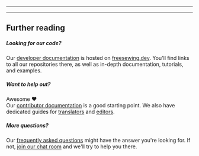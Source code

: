 - - -
- - -

## Further reading

##### Looking for our code?

Our [developer documentation](https://freesewing.dev) is hosted on [freesewing.dev](https://freesewing.dev). You'll find links to all our repositories there, as well as in-depth documentation, tutorials, and examples.

##### Want to help out?

Awesome ❤️   
Our [contributor documentation](https://freesewing.dev/guides/contributor/) is a good starting point. We also have dedicated guides for [translators](https://freesewing.dev/guides/contributor/) and [editors](https://freesewing.dev/guides/editor/).

##### More questions?

Our [frequently asked questions](/docs/about/faq/) might have the answer you're looking for. If not, [join our chat room](https://chat.freesewing.org/) and we'll try to help you there.

